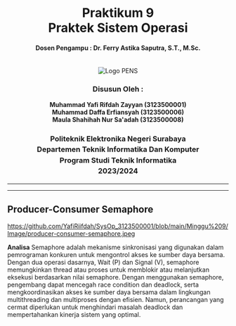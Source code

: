 <div align="center">
  <h1 style="text-align: center;font-weight: bold">Praktikum 9<br>Praktek Sistem Operasi</h1>
  <h4 style="text-align: center;">Dosen Pengampu : Dr. Ferry Astika Saputra, S.T., M.Sc.</h4>
</div>
<br />
<div align="center">
  <img src="https://upload.wikimedia.org/wikipedia/id/4/44/Logo_PENS.png" alt="Logo PENS">
  <h3 style="text-align: center;">Disusun Oleh : </h3>
  <p style="text-align: center;">
    <strong>Muhammad Yafi Rifdah Zayyan (3123500001) </strong><br>
    <strong>Muhammad Daffa Erfiansyah (3123500006) </strong><br>
    <strong>Maula Shahihah Nur Sa'adah (3123500008)</strong>
  </p>
<h3 style="text-align: center;line-height: 1.5">Politeknik Elektronika Negeri Surabaya<br>Departemen Teknik Informatika Dan Komputer<br>Program Studi Teknik Informatika<br>2023/2024</h3>
  <hr><hr>
</div>

## Producer-Consumer Semaphore
<img src:>https://github.com/YafiRiifdah/SysOp_3123500001/blob/main/Minggu%209/Image/producer-consumer-semaphore.jpeg

**Analisa**
Semaphore adalah mekanisme sinkronisasi yang digunakan dalam pemrograman konkuren untuk mengontrol akses ke sumber daya bersama. Dengan dua operasi dasarnya, Wait (P) dan Signal (V), semaphore memungkinkan thread atau proses untuk memblokir atau melanjutkan eksekusi berdasarkan nilai semaphore. Dengan menggunakan semaphore, pengembang dapat mencegah race condition dan deadlock, serta mengkoordinasikan akses ke sumber daya bersama dalam lingkungan multithreading dan multiproses dengan efisien. Namun, perancangan yang cermat diperlukan untuk menghindari masalah deadlock dan mempertahankan kinerja sistem yang optimal.



